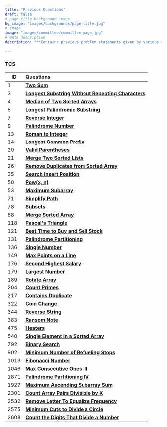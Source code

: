 ```yaml
---
title: "Previous Questions"
draft: false
# page title background image
bg_image: "images/backgrounds/page-title.jpg"
# image
image: "images/committee/committee-page.jpg"
# meta description
description: "**Contains previous problem statements given by various recruitors during their selection process.**"

---
```

### TCS

| ID   | Questions                                                                                                                               |
|------|:-------------------------------------------------------------------------------------------------------------------------------------------------|
| 1    | **[Two Sum](https://leetcode.com/problems/two-sum/description/)**                                                                               |
| 3    | **[Longest Substring Without Repeating Characters](https://leetcode.com/problems/longest-substring-without-repeating-characters/description/)** |
| 4    | **[Median of Two Sorted Arrays](https://leetcode.com/problems/median-of-two-sorted-arrays/description/)**                                       |
| 5    | **[Longest Palindromic Substring](https://leetcode.com/problems/longest-palindromic-substring/description/)**                                   |
| 7    | **[Reverse Integer](https://leetcode.com/problems/reverse-integer/description/)**                                                               |
| 9    | **[Palindrome Number](https://leetcode.com/problems/palindrome-number/description/)**                                                           |
| 13   | **[Roman to Integer](https://leetcode.com/problems/roman-to-integer/description/)**                                                             |
| 14   | **[Longest Common Prefix](https://leetcode.com/problems/longest-common-prefix/description/)**                                                   |
| 20   | **[Valid Parentheses](https://leetcode.com/problems/valid-parentheses/description/)**                                                           |
| 21   | **[Merge Two Sorted Lists](https://leetcode.com/problems/merge-two-sorted-lists/description/)**                                                 |
| 26   | **[Remove Duplicates from Sorted Array](https://leetcode.com/problems/remove-duplicates-from-sorted-array/description/)**                       |
| 35   | **[Search Insert Position](https://leetcode.com/problems/search-insert-position/description/)**                                                 |
| 50   | **[Pow(x, n)](https://leetcode.com/problems/powx-n/description/)**                                                                              |
| 53   | **[Maximum Subarray](https://leetcode.com/problems/maximum-subarray/description/)**                                                             |
| 71   | **[Simplify Path](https://leetcode.com/problems/simplify-path/description/)**                                                                   |
| 78   | **[Subsets](https://leetcode.com/problems/subsets/description/)**                                                                               |
| 88   | **[Merge Sorted Array](https://leetcode.com/problems/merge-sorted-array/description/)**                                                         |
| 118  | **[Pascal's Triangle](https://leetcode.com/problems/pascals-triangle/description/)**                                                            |
| 121  | **[Best Time to Buy and Sell Stock](https://leetcode.com/problems/best-time-to-buy-and-sell-stock/description/)**                               |
| 131  | **[Palindrome Partitioning](https://leetcode.com/problems/palindrome-partitioning/description/)**                                               |
| 136  | **[Single Number](https://leetcode.com/problems/single-number/description/)**                                                                   |
| 149  | **[Max Points on a Line](https://leetcode.com/problems/max-points-on-a-line/description/)**                                                     |
| 176  | **[Second Highest Salary](https://leetcode.com/problems/second-highest-salary/description/)**                                                   |
| 179  | **[Largest Number](https://leetcode.com/problems/largest-number/description/)**                                                                 |
| 189  | **[Rotate Array](https://leetcode.com/problems/rotate-array/description/)**                                                                     |
| 204  | **[Count Primes](https://leetcode.com/problems/count-primes/description/)**                                                                     |
| 217  | **[Contains Duplicate](https://leetcode.com/problems/contains-duplicate/description/)**                                                         |
| 322  | **[Coin Change](https://leetcode.com/problems/coin-change/description/)**                                                                       |
| 344  | **[Reverse String](https://leetcode.com/problems/reverse-string/description/)**                                                                 |
| 383  | **[Ransom Note](https://leetcode.com/problems/ransom-note/description/)**                                                                       |
| 475  | **[Heaters](https://leetcode.com/problems/heaters/description/)**                                                                               |
| 540  | **[Single Element in a Sorted Array](https://leetcode.com/problems/single-element-in-a-sorted-array/description/)**                             |
| 792  | **[Binary Search](https://leetcode.com/problems/binary-search/description/)**                                                                   |
| 902  | **[Minimum Number of Refueling Stops](https://leetcode.com/problems/minimum-number-of-refueling-stops/description/)**                           |
| 1013 | **[Fibonacci Number](https://leetcode.com/problems/fibonacci-number/description/)**                                                             |
| 1046 | **[Max Consecutive Ones III](https://leetcode.com/problems/max-consecutive-ones-iii/description/)**                                             |
| 1871 | **[Palindrome Partitioning IV](https://leetcode.com/problems/palindrome-partitioning-iv/description/)**                                         |
| 1927 | **[Maximum Ascending Subarray Sum](https://leetcode.com/problems/maximum-ascending-subarray-sum/description/)**                                 |
| 2301 | **[Count Array Pairs Divisible by K](https://leetcode.com/problems/count-array-pairs-divisible-by-k/description/)**                             |
| 2532 | **[Remove Letter To Equalize Frequency](https://leetcode.com/problems/remove-letter-to-equalize-frequency/description/)**                       |
| 2575 | **[Minimum Cuts to Divide a Circle](https://leetcode.com/problems/minimum-cuts-to-divide-a-circle/description/)**                               |
| 2608 | **[Count the Digits That Divide a Number](https://leetcode.com/problems/count-the-digits-that-divide-a-number/description/)**                   |